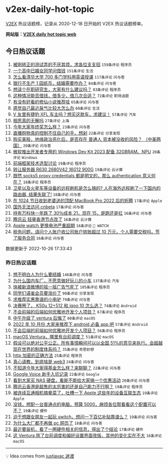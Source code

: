 # v2ex-daily-hot-topic

[V2EX](https://www.v2ex.com/) 热议话题榜，记录从 2020-12-18 日开始的 V2EX 热议话题榜单。

**网站版：[V2EX daily hot topic web](https://boojack.github.io/v2ex-daily-hot-topic-web/)**

## 今日热议话题

<!-- TODAY BEGIN -->

1. [被刚转正的测试弄的不厌其烦，求各位支支招](https://www.v2ex.com/t/890025) `159条评论` `程序员`
1. [一个高中已婚女同学问借钱](https://www.v2ex.com/t/889894) `151条评论` `生活`
1. [怎么看清华大学 700 多门学科用英语授课](https://www.v2ex.com/t/889972) `117条评论` `问与答`
1. [银行不生产 1 园纸币，结婚需要咋办？](https://www.v2ex.com/t/889981) `84条评论` `问与答`
1. [想读个在职研究生，大家有什么建议吗？](https://www.v2ex.com/t/889883) `83条评论` `程序员`
1. [这种情况能否借钱，借多少，借几次合适？](https://www.v2ex.com/t/889908) `72条评论` `职场话题`
1. [有没有好看的修仙小说推荐哇](https://www.v2ex.com/t/890064) `65条评论` `问与答`
1. [感觉自己最近戾气比较大怎么办](https://www.v2ex.com/t/889898) `60条评论` `生活`
1. [V 友里有捷豹 XFL 车主吗？想买这款车，求建议！](https://www.v2ex.com/t/889891) `57条评论` `汽车`
1. [相思真的无解吗](https://www.v2ex.com/t/890160) `27条评论` `上海`
1. [今年大家年终奖怎么样？](https://www.v2ex.com/t/890041) `23条评论` `问与答`
1. [直播购物真的控制不住自己的手，想剁](https://www.v2ex.com/t/889955) `22条评论` `分享发现`
1. [购买美股，地缘政治恶化后，是否存在 普通人 资本被没收的风险？ （中美两国）](https://www.v2ex.com/t/890148) `20条评论` `问与答`
1. [微软推出开发者专用的 Windows Dev Kit 2023,配备 32GBRAM、NPU](https://www.v2ex.com/t/890136) `20条评论` `Windows`
1. [前端框架技术选型讨论](https://www.v2ex.com/t/890059) `19条评论` `程序员`
1. [转让服务器 R630 2680V4*2 16G*12 900G](https://www.v2ex.com/t/890055) `19条评论` `云计算`
1. [既然 socks5 proxy credentials 都是明文的，那么 authentication 意义何在？](https://www.v2ex.com/t/890149) `18条评论` `程序员`
1. [卫星以及火星车等设备的远程刷机是怎么搞的? 人在海外远程刷了一下国内的路由器, 结果失联了!](https://www.v2ex.com/t/890107) `18条评论` `问与答`
1. [在 1024 节日收到老婆送的顶配 MacBook Pro 2022 后的折腾](https://www.v2ex.com/t/890135) `17条评论` `Apple`
1. [国外无法访问 cnbeta](https://www.v2ex.com/t/889946) `17条评论` `问与答`
1. [持有万科快一年跌了 30％成本 21，现在 15，是跑还是扛](https://www.v2ex.com/t/890110) `16条评论` `问与答`
1. [腾讯云 轻量香港节点改了](https://www.v2ex.com/t/890099) `16条评论` `云计算`
1. [Apple watch 更换电池严重超期](https://www.v2ex.com/t/890072) `16条评论` ` WATCH`
1. [税务问题，请问个人账户收公司账户转账超过 10 万元，个人需要交税吗，签了服务合同](https://www.v2ex.com/t/890068) `16条评论` `问与答`

数据更新于 2022-10-26 17:33:43

<!-- TODAY END -->

### 昨日热议话题

<!-- YESTERDAY BEGIN -->

1. [想不明白人为什么要结婚](https://www.v2ex.com/t/889616) `146条评论` `问与答`
1. [为什么国内车厂，不愿意做好玩儿的小车](https://www.v2ex.com/t/889587) `137条评论` `汽车`
1. [快被新浪微博的摇一摇广告气死了](https://www.v2ex.com/t/889602) `105条评论` `程序员`
1. [同学们语雀会员要涨价了](https://www.v2ex.com/t/889628) `90条评论` `分享发现`
1. [求推荐实惠靠谱的小电驴](https://www.v2ex.com/t/889599) `79条评论` `问与答`
1. [决赛圈了， K50u 12+512 和 iqoo 10 怎么选？](https://www.v2ex.com/t/889570) `74条评论` `Android`
1. [不会前端的后端如何优雅地开发个人项目？](https://www.v2ex.com/t/889594) `67条评论` `程序员`
1. [中午升级了 ventura 后悔了](https://www.v2ex.com/t/889670) `60条评论` `macOS`
1. [2022 年 10 月份,大家来推荐下 android 必备 app 吧](https://www.v2ex.com/t/889671) `57条评论` `Android`
1. [不会后端的前端如何优雅地开发个人项目？](https://www.v2ex.com/t/889578) `56条评论` `程序员`
1. [macOS Ventura，哪里有台前调度？](https://www.v2ex.com/t/889600) `51条评论` `macOS`
1. [假设可以绝对公平公正。所有事情瞬间可以以全国 51%的意见来执行。会超越现在世界的制度体系吗？](https://www.v2ex.com/t/889744) `35条评论` `奇思妙想`
1. [http 加密的正确方法](https://www.v2ex.com/t/889726) `25条评论` `程序员`
1. [真心请教，到底啥是 web3](https://www.v2ex.com/t/889697) `24条评论` `问与答`
1. [不知道今年大家得基金怎么样？来聊聊？](https://www.v2ex.com/t/889796) `22条评论` `问与答`
1. [Google Voice 新手入坑记录](https://www.v2ex.com/t/889787) `22条评论` `Google`
1. [看到大家买 NAS 硬盘，看能不能给大家搞一个优惠活动](https://www.v2ex.com/t/889783) `20条评论` `问与答`
1. [腾讯云香港是超售的太厉害的还是自己能力不行啊？](https://www.v2ex.com/t/889849) `19条评论` `程序员`
1. [被连续互通相机搞晕菜了，吐槽一下 Apple 这些年的设备互联生态](https://www.v2ex.com/t/889807) `19条评论` `Apple`
1. [没钱，想配一台普通点的电脑，预算 5000，麻烦各位帮看看这个配置可以不？](https://www.v2ex.com/t/889773) `19条评论` `硬件`
1. [迫于想跟女朋友一起玩 switch，想问一下百亿补贴靠谱么？](https://www.v2ex.com/t/889684) `19条评论` `问与答`
1. [为什么大厂都不再做 pc 网页了](https://www.v2ex.com/t/889804) `18条评论` `问与答`
1. [最近要装机，看了一圈硬件相关的信息，得出了个结论](https://www.v2ex.com/t/889646) `17条评论` `硬件`
1. [这 Ventura 除了台前调度和偏好设置界面改版，其他的变化实在不大](https://www.v2ex.com/t/889835) `16条评论` `macOS`

<!-- YESTERDAY END -->

---

💡 Idea comes from [justjavac 迷渡](https://github.com/justjavac/)
